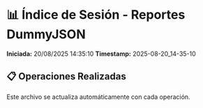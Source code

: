 # 📊 Índice de Sesión - Reportes DummyJSON

**Iniciada:** 20/08/2025 14:35:10
**Timestamp:** 2025-08-20_14-35-10

## 📋 Operaciones Realizadas

Este archivo se actualiza automáticamente con cada operación.

